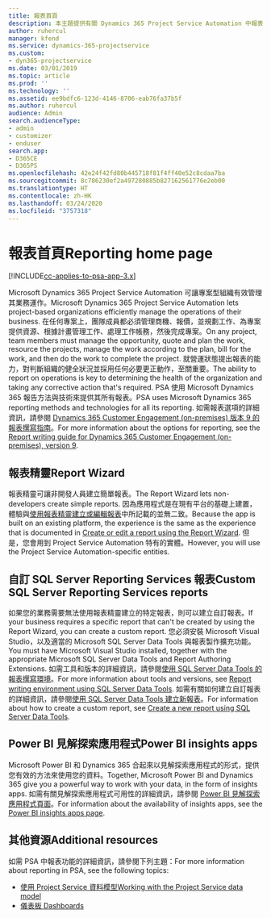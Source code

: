 ```yaml
---
title: 報表首頁
description: 本主題提供有關 Dynamics 365 Project Service Automation 中報表的資訊。
author: ruhercul
manager: kfend
ms.service: dynamics-365-projectservice
ms.custom:
- dyn365-projectservice
ms.date: 03/01/2019
ms.topic: article
ms.prod: ''
ms.technology: ''
ms.assetid: ee9bdfc6-123d-4146-8706-eab76fa37b5f
ms.author: ruhercul
audience: Admin
search.audienceType:
- admin
- customizer
- enduser
search.app:
- D365CE
- D365PS
ms.openlocfilehash: 42e24f42fd80b445718f81f4ff40e52c8cdaa7ba
ms.sourcegitcommit: 8c786230ef2a497280885b827162561776e2eb00
ms.translationtype: HT
ms.contentlocale: zh-HK
ms.lasthandoff: 03/24/2020
ms.locfileid: "3757318"
---
```

# <a name="reporting-home-page"></a><span data-ttu-id="3ef79-103">報表首頁</span><span class="sxs-lookup"><span data-stu-id="3ef79-103">Reporting home page</span></span>

[!INCLUDE[cc-applies-to-psa-app-3.x](../includes/cc-applies-to-psa-app-3x.md)]

<span data-ttu-id="3ef79-104">Microsoft Dynamics 365 Project Service Automation 可讓專案型組織有效管理其業務運作。</span><span class="sxs-lookup"><span data-stu-id="3ef79-104">Microsoft Dynamics 365 Project Service Automation lets project-based organizations efficiently manage the operations of their business.</span></span> <span data-ttu-id="3ef79-105">在任何專案上，團隊成員都必須管理商機、報價，並規劃工作、為專案提供資源、根據計畫管理工作、處理工作帳務，然後完成專案。</span><span class="sxs-lookup"><span data-stu-id="3ef79-105">On any project, team members must manage the opportunity, quote and plan the work, resource the projects, manage the work according to the plan, bill for the work, and then do the work to complete the project.</span></span> <span data-ttu-id="3ef79-106">就營運狀態提出報表的能力，對判斷組織的健全狀況並採用任何必要更正動作，至關重要。</span><span class="sxs-lookup"><span data-stu-id="3ef79-106">The ability to report on operations is key to determining the health of the organization and taking any corrective action that's required.</span></span> <span data-ttu-id="3ef79-107">PSA 使用 Microsoft Dynamics 365 報告方法與技術來提供其所有報表。</span><span class="sxs-lookup"><span data-stu-id="3ef79-107">PSA uses Microsoft Dynamics 365 reporting methods and technologies for all its reporting.</span></span> <span data-ttu-id="3ef79-108">如需報表選項的詳細資訊，請參閱 [Dynamics 365 Customer Engagement (on-premises) 版本 9 的報表撰寫指南](../analytics/reporting-analytics-with-dynamics-365.md)。</span><span class="sxs-lookup"><span data-stu-id="3ef79-108">For more information about the options for reporting, see the [Report writing guide for Dynamics 365 Customer Engagement (on-premises), version 9](../analytics/reporting-analytics-with-dynamics-365.md).</span></span>

## <a name="report-wizard"></a><span data-ttu-id="3ef79-109">報表精靈</span><span class="sxs-lookup"><span data-stu-id="3ef79-109">Report Wizard</span></span>

<span data-ttu-id="3ef79-110">報表精靈可讓非開發人員建立簡單報表。</span><span class="sxs-lookup"><span data-stu-id="3ef79-110">The Report Wizard lets non-developers create simple reports.</span></span> <span data-ttu-id="3ef79-111">因為應用程式是在現有平台的基礎上建置，體驗與[使用報表精靈建立或編輯報表](../basics/create-edit-copy-report-wizard.md)中所記載的並無二致。</span><span class="sxs-lookup"><span data-stu-id="3ef79-111">Because the app is built on an existing platform, the experience is the same as the experience that is documented in [Create or edit a report using the Report Wizard](../basics/create-edit-copy-report-wizard.md).</span></span> <span data-ttu-id="3ef79-112">但是，您會用到 Project Service Automation 特有的實體。</span><span class="sxs-lookup"><span data-stu-id="3ef79-112">However, you will use the Project Service Automation-specific entities.</span></span>

## <a name="custom-sql-server-reporting-services-reports"></a><span data-ttu-id="3ef79-113">自訂 SQL Server Reporting Services 報表</span><span class="sxs-lookup"><span data-stu-id="3ef79-113">Custom SQL Server Reporting Services reports</span></span>

<span data-ttu-id="3ef79-114">如果您的業務需要無法使用報表精靈建立的特定報表，則可以建立自訂報表。</span><span class="sxs-lookup"><span data-stu-id="3ef79-114">If your business requires a specific report that can't be created by using the Report Wizard, you can create a custom report.</span></span> <span data-ttu-id="3ef79-115">您必須安裝 Microsoft Visual Studio，以及適當的 Microsoft SQL Server Data Tools 與報表製作擴充功能。</span><span class="sxs-lookup"><span data-stu-id="3ef79-115">You must have Microsoft Visual Studio installed, together with the appropriate Microsoft SQL Server Data Tools and Report Authoring Extensions.</span></span> <span data-ttu-id="3ef79-116">如需工具和版本的詳細資訊，請參閱[使用 SQL Server Data Tools  的報表撰寫環境](../analytics/report-writing-environment-using-sql-server-data-tools.md)。</span><span class="sxs-lookup"><span data-stu-id="3ef79-116">For more information about tools and versions, see [Report writing environment using SQL Server Data Tools](../analytics/report-writing-environment-using-sql-server-data-tools.md).</span></span> <span data-ttu-id="3ef79-117">如需有關如何建立自訂報表的詳細資訊，請參閱[使用 SQL Server Data Tools 建立新報表](../analytics/create-a-new-report-using-sql-server-data-tools.md)。</span><span class="sxs-lookup"><span data-stu-id="3ef79-117">For information about how to create a custom report, see [Create a new report using SQL Server Data Tools](../analytics/create-a-new-report-using-sql-server-data-tools.md).</span></span>

## <a name="power-bi-insights-apps"></a><span data-ttu-id="3ef79-118">Power BI 見解探索應用程式</span><span class="sxs-lookup"><span data-stu-id="3ef79-118">Power BI insights apps</span></span>

<span data-ttu-id="3ef79-119">Microsoft Power BI 和 Dynamics 365 合起來以見解探索應用程式的形式，提供您有效的方法來使用您的資料。</span><span class="sxs-lookup"><span data-stu-id="3ef79-119">Together, Microsoft Power BI and Dynamics 365 give you a powerful way to work with your data, in the form of insights apps.</span></span> <span data-ttu-id="3ef79-120">如需有關見解探索應用程式可用性的詳細資訊，請參閱 [Power BI 見解探索應用程式頁面](https://powerbi.microsoft.com/power-bi-insights-apps/)。</span><span class="sxs-lookup"><span data-stu-id="3ef79-120">For information about the availability of insights apps, see the [Power BI insights apps page](https://powerbi.microsoft.com/power-bi-insights-apps/).</span></span>


## <a name="additional-resources"></a><span data-ttu-id="3ef79-121">其他資源</span><span class="sxs-lookup"><span data-stu-id="3ef79-121">Additional resources</span></span>
<span data-ttu-id="3ef79-122">如需 PSA 中報表功能的詳細資訊，請參閱下列主題：</span><span class="sxs-lookup"><span data-stu-id="3ef79-122">For more information about reporting in PSA, see the following topics:</span></span>

- [<span data-ttu-id="3ef79-123">使用 Project Service 資料模型</span><span class="sxs-lookup"><span data-stu-id="3ef79-123">Working with the Project Service data model</span></span>](reports-working-project-service-data-model.md)
- [<span data-ttu-id="3ef79-124">儀表板 </span><span class="sxs-lookup"><span data-stu-id="3ef79-124">Dashboards</span></span>](reports-dashboards.md)

